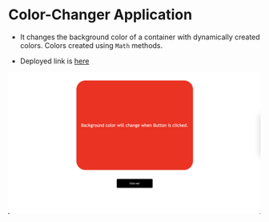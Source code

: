 # Color-Changer Application

- It changes the background color of a container with dynamically created colors. Colors created using `Math` methods.

- Deployed link is [here](https://bgcolortweaker.netlify.app)

![Image](Image/ColorChanger.png)
